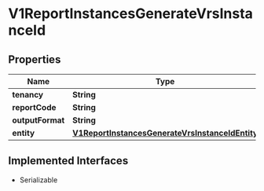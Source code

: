 

# V1ReportInstancesGenerateVrsInstanceId


## Properties

Name | Type | Description | Notes
------------ | ------------- | ------------- | -------------
**tenancy** | **String** |  |  [optional]
**reportCode** | **String** |  |  [optional]
**outputFormat** | **String** |  |  [optional]
**entity** | [**V1ReportInstancesGenerateVrsInstanceIdEntity**](V1ReportInstancesGenerateVrsInstanceIdEntity.md) |  |  [optional]


## Implemented Interfaces

* Serializable


